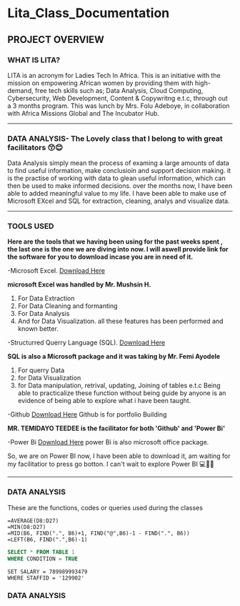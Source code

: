 # Lita_Class_Documentation
## PROJECT OVERVIEW
### WHAT IS LITA?
LITA is an acronym for Ladies Tech In Africa. This is an initiative with the mission on empowering African women by providing them with high-demand, free tech skills such as; Data Analysis, Cloud Computing, Cybersecurity, Web Development, Content & Copywritng e.t.c, through out a 3 months program. This was lunch by Mrs. Folu Adeboye, in collaboration with Africa Missions Global and The Incubator Hub.

---
### DATA ANALYSIS- The Lovely class that I belong to with great facilitators 😙😊
Data Analysis simply mean the process of examing a large amounts of data to find useful information, make conclusioin and support decision making. it is the practise of working with data to glean useful information, which can then be used to make informed decisions.
over the months now, I have been able to added meaningful value to my life. I have been able to make use of Microsoft EXcel and SQL for extraction, cleaning, analys and visualize data. 

---
### TOOLS USED
**Here are the tools that we having been using for the past weeks spent , the last one is the one we are diving into now. I will aswell provide link for the software for you to download incase you are in need of it.**

-Microsoft Excel. [Download Here](https://www.microsoft.com)

**microsoft Excel was handled by Mr. Mushsin H.**
  1. For Data Extraction
  2. For Data Cleaning and formanting
  3. For Data Analysis
  4. And for Data Visualization.  all these features has been performed and known better.

-Structurred Querry Language (SQL). [Download Here](https://www.microsoft.com)

**SQL is also a Microsoft package and it was taking by Mr. Femi Ayodele**
  1. For querry Data
  2. for Data Visualization
  3. for Data manipulation, retrival, updating, Joining of tables e.t.c
Being able to practicalize these function without being guide by anyone is an evidence of being able to explore what i have been taught.

-Github [Download Here](https://www.github.com)
Github is for portfolio Building

**MR. TEMIDAYO TEEDEE is the facilitator for both 'Github' and 'Power Bi'**

-Power Bi  [Download Here](https://www.microsoft.com)
power Bi is also microsoft office package.

So, we are on Power BI now, I have been able to download it, am waiting for my facilitatior to press go botton.
I can't wait to explore Power BI 💻💃💃

---
### DATA ANALYSIS
These are the functions, codes or queries used during the classes
```Excel
=AVERAGE(D8:D27)
=MIN(D8:D27)
=MID(B6, FIND(".", B6)+1, FIND("@",B6)-1 - FIND(".", B6))
=LEFT(B6, FIND(".",B6)-1)
```
```SQL
SELECT * FROM TABLE 1
WHERE CONDITION = TRUE
```
```UPDATE SALARY
SET SALARY = 789989993479
WHERE STAFFID = '129902'
```

### DATA ANALYSIS

